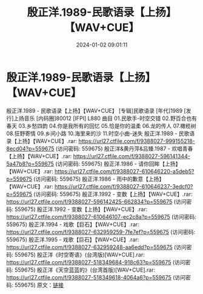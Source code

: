 ﻿---
title: 殷正洋.1989-民歌语录【上扬】【WAV+CUE】
date: 2024-01-02 09:01:11
categories: WAV车载音乐、镜像
tags: 华语中文
---
# 殷正洋.1989-民歌语录【上扬】【WAV+CUE】

殷正洋.1989 - 民歌语录【上扬】【WAV+CUE】
[专辑]民歌语录
[年代]1989
[发行]上扬音乐
[内码圈]80012
[IFPI] L880
曲目
01.民歌手-时空交错
02.野百合也有春天
03.乡愁四韵
04.你是我所有的回忆
05.恰是你的温柔
06.龙的传人
07.橄榄树
08.狂野寄情
09.乡间小路
10.海里来的沙
11.时空小曲-迷失
殷正洋.1989 - 民歌语录【上扬】【WAV+CUE】.rar: https://url27.ctfile.com/f/9388027-999155218-8ecd04?p=559675
(访问密码: 559675)
殷正洋&黄丹萍&吕臻.1987 - 欢唱青春【上扬】【WAV+CUE】.rar: https://url27.ctfile.com/f/9388027-596141344-5a47b8?p=559675
(访问密码: 559675)
殷正洋.1986 - 请你回眸【上扬】【WAV+CUE】.rar: https://url27.ctfile.com/f/9388027-610646220-a5deb5?p=559675
(访问密码: 559675)
殷正洋.1986 - 雨中的歉意【上扬】【WAV+CUE】.rar: https://url27.ctfile.com/f/9388027-610646237-3edcf0?p=559675
(访问密码: 559675)
殷正洋.1992 - 变数【上扬】【WAV+CUE】.rar: https://url27.ctfile.com/f/9388027-596142425-662834?p=559675
(访问密码: 559675)
殷正洋.1992 - 变数【上扬】【WAV+CUE】.rar: https://url27.ctfile.com/f/9388027-610646107-ec2c8a?p=559675
(访问密码: 559675)
殷正洋.1994 - 戏歌【巨石】【WAV+CUE】.rar: https://url27.ctfile.com/f/9388027-632959259-7fe7ef?p=559675
(访问密码: 559675)
殷正洋.1995 - 戏歌【巨石】【WAV+CUE】.rar: https://url27.ctfile.com/f/9388027-632959248-aa6edd?p=559675
(访问密码: 559675)
殷正洋《时空寄语》(台湾版)[WAV+CUE].rar: https://url27.ctfile.com/f/9388027-518349684-918c63?p=559675
(访问密码: 559675)
殷正洋《天空蓝蓝的》(台湾首版)[WAV+CUE].rar: https://url27.ctfile.com/f/9388027-518349618-4064a6?p=559675
(访问密码: 559675)
原文：[链接](https://blog.sina.com.cn/s/blog_1647c7e760103141r.html)